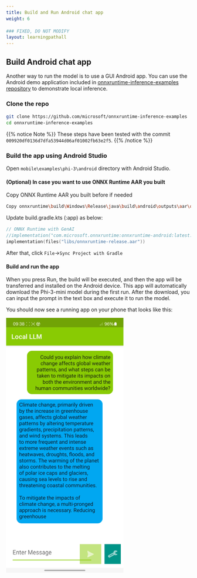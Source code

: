 ```yaml
---
title: Build and Run Android chat app
weight: 6

### FIXED, DO NOT MODIFY
layout: learningpathall
---
```


## Build Android chat app

Another way to run the model is to use a GUI Android app.
You can use the Android demo application included in [onnxruntime-inference-examples repository](https://github.com/microsoft/onnxruntime-inference-examples) to demonstrate local inference.

### Clone the repo

``` bash
git clone https://github.com/microsoft/onnxruntime-inference-examples
cd onnxruntime-inference-examples
```

{{% notice Note %}}
These steps have been tested with the commit `009920df0136d7dfa53944d06af01002fb63e2f5`.
{{% /notice %}}

### Build the app using Android Studio

Open `mobile\examples\phi-3\android` directory with Android Studio.

#### (Optional) In case you want to use ONNX Runtime AAR you built

Copy ONNX Runtime AAR you built before if needed

```bash
Copy onnxruntime\build\Windows\Release\java\build\android\outputs\aar\onnxruntime-release.aar mobile\examples\phi-3\android\app\libs
```

Update build.gradle.kts (:app) as below:

``` kotlin
// ONNX Runtime with GenAI
//implementation("com.microsoft.onnxruntime:onnxruntime-android:latest.release")
implementation(files("libs/onnxruntime-release.aar"))
```

After that, click `File`->`Sync Project with Gradle`

#### Build and run the app

When you press Run, the build will be executed, and then the app will be transferred and installed on the Android device. This app will automatically download the Phi-3-mini model during the first run. After the download, you can input the prompt in the text box and execute it to run the model.

You should now see a running app on your phone that looks like this:

![App screenshot](screenshot.png)
